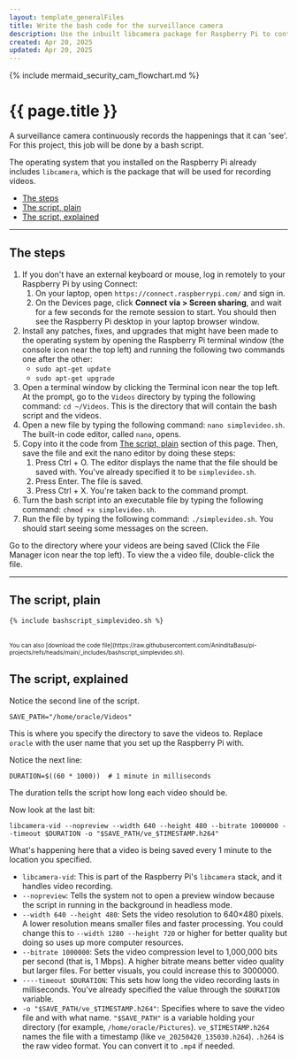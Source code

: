 ```yaml
---
layout: template_generalFiles
title: Write the bash code for the surveillance camera
description: Use the inbuilt libcamera package for Raspberry Pi to continuously record the surroundings
created: Apr 20, 2025
updated: Apr 20, 2025
---
```


{% include mermaid_security_cam_flowchart.md %}

# {{ page.title }}

A surveillance camera continuously records the happenings that it can 'see'. For this project, this job will be done by a bash script.

The operating system that you installed on the Raspberry Pi already includes `libcamera`, which is the package that will be used for recording videos.

-  [The steps](#the-steps)
-  [The script, plain](#the-script-plain)
-  [The script, explained](#the-script-explained)

<hr/>

## The steps

1.  If you don't have an external keyboard or mouse, log in remotely to your Raspberry Pi by using Connect:
    1.  On your laptop, open `https://connect.raspberrypi.com/` and sign in.
	1.  On the Devices page, click **Connect via > Screen sharing**, and wait for a few seconds for the remote session to start. You should then see the Raspberry Pi desktop in your laptop browser window.
1.  Install any patches, fixes, and upgrades that might have been made to the operating system by opening the Raspberry Pi terminal window (the console icon near the top left) and running the following two commands one after the other:
    -  `sudo apt-get update`
	-  `sudo apt-get upgrade`
1.  Open a terminal window by clicking the Terminal icon near the top left. At the prompt, go to the `Videos` directory by typing the following command: `cd ~/Videos`. This is the directory that will contain the bash script and the videos.
1.  Open a new file by typing the following command: `nano simplevideo.sh`. The built-in code editor, called `nano`, opens. 
1.  Copy into it the code from [The script, plain](#the-script-plain) section of this page. Then, save the file and exit the nano editor by doing these steps:
    1.  Press Ctrl + O. The editor displays the name that the file should be saved with. You've already specified it to be `simplevideo.sh`.
	1.  Press Enter. The file is saved.
	1.  Press Ctrl + X. You're taken back to the command prompt.
1.  Turn the bash script into an executable file by typing the following command: `chmod +x simplevideo.sh`.
1.  Run the file by typing the following command: `./simplevideo.sh`. You should start seeing some messages on the screen.

Go to the directory where your videos are being saved (Click the File Manager icon near the top left). To view the a video file, double-click the file.

<hr/>

## The script, plain

```
{% include bashscript_simplevideo.sh %}
```

<br/>
<span style="font-size:75%;">You can also [download the code file](https://raw.githubusercontent.com/AninditaBasu/pi-projects/refs/heads/main/_includes/bashscript_simplevideo.sh).</span>

## The script, explained

Notice the second line of the script.

```
SAVE_PATH="/home/oracle/Videos"
```

This is where you specify the directory to save the videos to. Replace `oracle` with the user name that you set up the Raspberry Pi with.

Notice the next line:

```
DURATION=$((60 * 1000))  # 1 minute in milliseconds
```

The duration tells the script how long each video should be.

Now look at the last bit:

```
libcamera-vid --nopreview --width 640 --height 480 --bitrate 1000000 --timeout $DURATION -o "$SAVE_PATH/ve_$TIMESTAMP.h264"
```

What's happening here that a video is being saved every 1 minute to the location you specified.

-  `libcamera-vid`: This is part of the Raspberry Pi's `libcamera` stack, and it handles video recording.
-  `--nopreview`: Tells the system not to open a preview window because the script in running in the background in headless mode.
-  `--width 640 --height 480`: Sets the video resolution to 640×480 pixels. A lower resolution means smaller files and faster processing. You could change this to `--width 1280 --height 720` or higher for better quality but doing so uses up more computer resources.
-  `--bitrate 1000000`: Sets the video compression level to 1,000,000 bits per second (that is, 1 Mbps). A higher bitrate means better video quality but larger files. For better visuals, you could increase this to 3000000.
-  `----timeout $DURATION`: This sets how long the video recording lasts in milliseconds. You've already specified the value through the `$DURATION` variable.
-  `-o "$SAVE_PATH/ve_$TIMESTAMP.h264"`: Specifies where to save the video file and with what name. `"$SAVE_PATH"` is a variable holding your directory (for example, `/home/oracle/Pictures`). `ve_$TIMESTAMP.h264` names the file with a timestamp (like `ve_20250420_135030.h264`). `.h264` is the raw video format. You can convert it to `.mp4` if needed.
